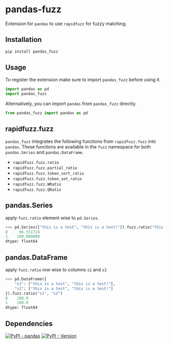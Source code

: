 # pandas-fuzz

Extension for `pandas` to use `rapidfuzz` for fuzzy matching.

## Installation

```bash
pip install pandas_fuzz
```

## Usage

To register the extension make sure to import `pandas_fuzz` before using it.

```python
import pandas as pd
import pandas_fuzz
```

Alternatively, you can import `pandas` from `pandas_fuzz` directly.

```python
from pandas_fuzz import pandas as pd
```

## rapidfuzz.fuzz

`pandas_fuzz` integrates the following functions from `rapidfuzz.fuzz` into `pandas`. These functions are available in the `fuzz` namespace for both `pandas.Series` and `pandas.DataFrame`.

- `rapidfuzz.fuzz.ratio`
- `rapidfuzz.fuzz.partial_ratio`
- `rapidfuzz.fuzz.token_sort_ratio`
- `rapidfuzz.fuzz.token_set_ratio`
- `rapidfuzz.fuzz.WRatio`
- `rapidfuzz.fuzz.QRatio`

## pandas.Series

apply `fuzz.ratio` element wise to `pd.Series`.

```python
>>> pd.Series(["this is a test", "this is a test!"]).fuzz.ratio("this is a test!")
0     96.551724
1    100.000000
dtype: float64
```

## pandas.DataFrame

apply `fuzz.ratio` row wise to columns `s1` and `s2`

```python
>>> pd.DataFrame({
    "s1": ["this is a test", "this is a test!"],
    "s2": ["this is a test", "this is a test!"]
}).fuzz.ratio("s1", "s2")
0    100.0
1    100.0
dtype: float64
```

## Dependencies
[![PyPI - pandas](https://img.shields.io/pypi/v/pandas?logo=pandas&logoColor=white&label=pandas)]([https://](https://pypi.org/project/pandas/))
[![PyPI - Version](https://img.shields.io/pypi/v/rapidfuzz?logo=pypi&logoColor=white&label=rapidfuzz)](https://pypi.org/project/rapidfuzz/)
